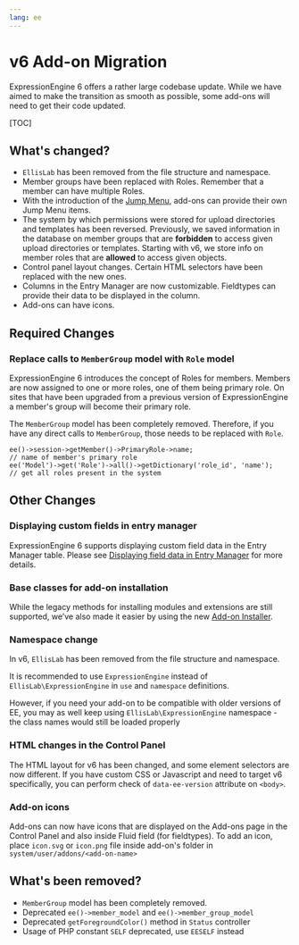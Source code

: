 ```yaml
---
lang: ee
---
```


<!--
    This source file is part of the open source project
    ExpressionEngine User Guide (https://github.com/ExpressionEngine/ExpressionEngine-User-Guide)

    @link      https://expressionengine.com/
    @copyright Copyright (c) 2003-2020, Packet Tide, LLC (https://www.packettide.com)
    @license   https://expressionengine.com/license Licensed under Apache License, Version 2.0
-->

# v6 Add-on Migration

ExpressionEngine 6 offers a rather large codebase update. While we have aimed to make the transition as smooth as possible, some add-ons will need to get their code updated. 

[TOC]

## What's changed?

- `EllisLab` has been removed from the file structure and namespace.
- Member groups have been replaced with Roles. Remember that a member can have multiple Roles.
- With the introduction of the [Jump Menu](development/jump-menu.md), add-ons can provide their own Jump Menu items.
- The system by which permissions were stored for upload directories and templates has been reversed. Previously, we saved information in the database on member groups that are **forbidden** to access given upload directories or templates. Starting with v6, we store info on member roles that are **allowed** to access given objects.
- Control panel layout changes. Certain HTML selectors have been replaced with the new ones.
- Columns in the Entry Manager are now customizable. Fieldtypes can provide their data to be displayed in the column.
- Add-ons can have icons.


## Required Changes

### Replace calls to `MemberGroup` model with `Role` model

ExpressionEngine 6 introduces the concept of Roles for members. Members are now assigned to one or more roles, one of them being primary role. On sites that have been upgraded from a previous version of ExpressionEngine a member's group will become their primary role.

The `MemberGroup` model has been completely removed. Therefore, if you have any direct calls to `MemberGroup`, those needs to be replaced with `Role`.

    ee()->session->getMember()->PrimaryRole->name;
    // name of member's primary role
    ee('Model')->get('Role')->all()->getDictionary('role_id', 'name');
    // get all roles present in the system

## Other Changes

### Displaying custom fields in entry manager

ExpressionEngine 6 supports displaying custom field data in the Entry Manager table. Please see [Displaying field data in Entry Manager](development/fieldtypes.md#displaying-field-data-in-entry-manager) for more details.

### Base classes for add-on installation

While the legacy methods for installing modules and extensions are still supported, we’ve also made it easier by using the new [Add-on Installer](development/addon-installer.md).


### Namespace change

In v6, `EllisLab` has been removed from the file structure and namespace.

It is recommended to use `ExpressionEngine` instead of `EllisLab\ExpressionEngine` in `use` and `namespace` definitions.

However, if you need your add-on to be compatible with older versions of EE, you may as well keep using `EllisLab\ExpressionEngine` namespace - the class names would still be loaded properly

### HTML changes in the Control Panel

The HTML layout for v6 has been changed, and some element selectors are now different. If you have custom CSS or Javascript and need to target v6 specifically, you can perform check of `data-ee-version` attribute on `<body>`.

### Add-on icons

Add-ons can now have icons that are displayed on the Add-ons page in the Control Panel and also inside Fluid field (for fieldtypes). To add an icon, place `icon.svg` or `icon.png` file inside add-on's folder in `system/user/addons/<add-on-name>`

## What's been removed?

- `MemberGroup` model has been completely removed.
- Deprecated `ee()->member_model` and `ee()->member_group_model`
- Deprecated `getForegroundColor()` method in `Status` controller
- Usage of PHP constant `SELF` deprecated, use `EESELF` instead
